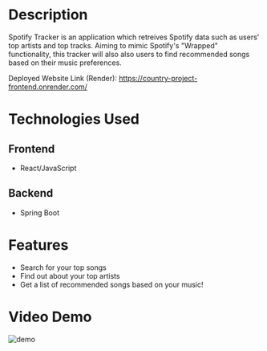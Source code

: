 # Description
Spotify Tracker is an application which retreives Spotify data such as users' top artists and top tracks. Aiming to mimic Spotify's "Wrapped" functionality, this tracker will also also users to find recommended songs based on their music preferences.


Deployed Website Link (Render): [https://country-project-frontend.onrender.com/ ](https://spotify-tracker-frontend.onrender.com)

# Technologies Used

## Frontend

- React/JavaScript

## Backend

- Spring Boot

# Features

- Search for your top songs
- Find out about your top artists
- Get a list of recommended songs based on your music!


# Video Demo
![demo](https://github.com/ishaanR87/Spotify-Tracker/assets/55754104/c7b33585-52e8-485e-91d0-92fa3fad2ee8)
